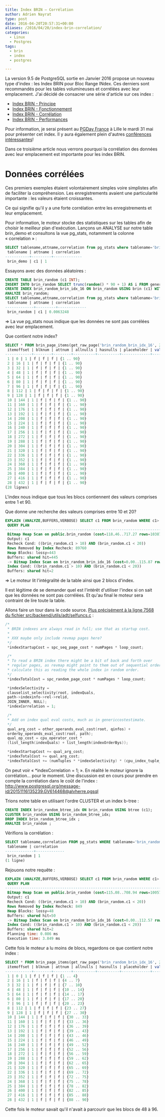 ```yaml
---
title: Index BRIN – Corrélation
author: Adrien Nayrat
type: post
date: 2016-04-20T20:57:31+00:00
aliases: /2016/04/20/index-brin-correlation/
categories:
  - Linux
  - Postgres
tags:
  - brin
  - index
  - postgres

---
```

La version 9.5 de PostgreSQL sortie en Janvier 2016 propose un nouveau type d'index : les Index BRIN pour Bloc Range INdex. Ces derniers sont recommandés pour les tables volumineuses et corrélées avec leur emplacement. J'ai décidé de consacrer une série d'article sur ces index :

* [Index BRIN - Principe][1]
* [Index BRIN - Fonctionnement][2]
* [Index BRIN - Corrélation][3]
* [Index BRIN - Performances][4]

Pour information, je serai présent au [PGDay France][5] à Lille le mardi 31 mai pour présenter cet index. Il y aura également plein d'autres [conférences intéressantes][6]!

Dans ce troisième article nous verrons pourquoi la corrélation des données avec leur emplacement est importante pour les index BRIN.

<!--more-->

# Données corrélées

Ces premiers exemples étaient volontairement simples voire simplistes afin de faciliter la compréhension. Les enregistrements avaient une particularité importante : les valeurs étaient croissantes.

Ce qui signifie qu'il y a une forte corrélation entre les enregistrements et leur emplacement.

Pour information, le moteur stocke des statistiques sur les tables afin de choisir le meilleur plan d'exécution. Lançons un ANALYSE sur notre table brin\_demo et consultons la vue pg\_stats, notamment la colonne « correlation » :

```SQL
SELECT tablename,attname,correlation from pg_stats where tablename='brin_demo';
 tablename | attname | correlation
-----------+---------+-------------
 brin_demo | c1 | 1
 ```

Essayons avec des données aléatoires :

```SQL
CREATE TABLE brin_random (c1 INT);
INSERT INTO brin_random SELECT trunc(random() * 90 + 1) AS i FROM generate_series(1,100000);
CREATE INDEX brin_random_brin_idx_16 ON brin_random USING brin (c1) WITH (pages_per_range = 16);
ANALYZE brin_random;
SELECT tablename,attname,correlation from pg_stats where tablename='brin_random';
 tablename | attname | correlation
-------------+---------+-------------
 brin_random | c1 | 0.0063248
 ```

=> La vue pg_stats nous indique que les données ne sont pas corrélées avec leur emplacement.

Que contient notre index?

```SQL
SELECT * FROM brin_page_items(get_raw_page('brin_random_brin_idx_16', 2), 'brin_random_brin_idx_16');
 itemoffset | blknum | attnum | allnulls | hasnulls | placeholder | value
------------+--------+--------+----------+----------+-------------+-----------
 1 | 0 | 1 | f | f | f | {1 .. 90}
 2 | 16 | 1 | f | f | f | {1 .. 90}
 3 | 32 | 1 | f | f | f | {1 .. 90}
 4 | 48 | 1 | f | f | f | {1 .. 90}
 5 | 64 | 1 | f | f | f | {1 .. 90}
 6 | 80 | 1 | f | f | f | {1 .. 90}
 7 | 96 | 1 | f | f | f | {1 .. 90}
 8 | 112 | 1 | f | f | f | {1 .. 90}
 9 | 128 | 1 | f | f | f | {1 .. 90}
 10 | 144 | 1 | f | f | f | {1 .. 90}
 11 | 160 | 1 | f | f | f | {1 .. 90}
 12 | 176 | 1 | f | f | f | {1 .. 90}
 13 | 192 | 1 | f | f | f | {1 .. 90}
 14 | 208 | 1 | f | f | f | {1 .. 90}
 15 | 224 | 1 | f | f | f | {1 .. 90}
 16 | 240 | 1 | f | f | f | {1 .. 90}
 17 | 256 | 1 | f | f | f | {1 .. 90}
 18 | 272 | 1 | f | f | f | {1 .. 90}
 19 | 288 | 1 | f | f | f | {1 .. 90}
 20 | 304 | 1 | f | f | f | {1 .. 90}
 21 | 320 | 1 | f | f | f | {1 .. 90}
 22 | 336 | 1 | f | f | f | {1 .. 90}
 23 | 352 | 1 | f | f | f | {1 .. 90}
 24 | 368 | 1 | f | f | f | {1 .. 90}
 25 | 384 | 1 | f | f | f | {1 .. 90}
 26 | 400 | 1 | f | f | f | {1 .. 90}
 27 | 416 | 1 | f | f | f | {1 .. 90}
 28 | 432 | 1 | f | f | f | {1 .. 90}
(28 lignes)
```

L'index nous indique que tous les blocs contiennent des valeurs comprises entre 1 et 90.

Que donne une recherche des valeurs comprises entre 10 et 20?

```SQL
EXPLAIN (ANALYZE,BUFFERS,VERBOSE) SELECT c1 FROM brin_random WHERE c1> 10 AND c1<20;
 QUERY PLAN
-----------------------------------------------------------------------------------------------------------------------------------------
 Bitmap Heap Scan on public.brin_random (cost=118.46..717.27 rows=10387 width=4) (actual time=0.068..10.241 rows=10240 loops=1)
 Output: c1
 Recheck Cond: ((brin_random.c1 > 10) AND (brin_random.c1 < 20))
 Rows Removed by Index Recheck: 89760
 Heap Blocks: lossy=443
 Buffers: shared hit=445
 -> Bitmap Index Scan on brin_random_brin_idx_16 (cost=0.00..115.87 rows=10387 width=0) (actual time=0.052..0.052 rows=4480 loops=1)
 Index Cond: ((brin_random.c1 > 10) AND (brin_random.c1 < 20))
 Buffers: shared hit=2
 ```

=> Le moteur lit l'intégralité de la table ainsi que 2 blocs d'index.

Il est légitime de se demander quel est l'intérêt d'utiliser l'index si on sait que les données ne sont pas corrélées. Et qu'au final le moteur sera contraint de lire toute la table.

Allons faire un tour dans le code source. [Plus précisément à la ligne 7568 du fichier src/backend/utils/adt/selfuncs.c](http://doxygen.postgresql.org/index__selfuncs_8h.html#aa732367fc3b041ae0a0c5a377e2b1027) :

```c
/*
 * BRIN indexes are always read in full; use that as startup cost.
 *
 * XXX maybe only include revmap pages here?
 */
 *indexStartupCost = spc_seq_page_cost * numPages * loop_count;

 /*
 * To read a BRIN index there might be a bit of back and forth over
 * regular pages, as revmap might point to them out of sequential order;
 * calculate this as reading the whole index in random order.
 */
 *indexTotalCost = spc_random_page_cost * numPages * loop_count;

 *indexSelectivity =
 clauselist_selectivity(root, indexQuals,
 path->indexinfo->rel->relid,
 JOIN_INNER, NULL);
 *indexCorrelation = 1;

 /*
 * Add on index qual eval costs, much as in genericcostestimate.
 */
 qual_arg_cost = other_operands_eval_cost(root, qinfos) +
 orderby_operands_eval_cost(root, path);
 qual_op_cost = cpu_operator_cost *
 (list_length(indexQuals) + list_length(indexOrderBys));

 *indexStartupCost += qual_arg_cost;
 *indexTotalCost += qual_arg_cost;
 *indexTotalCost += (numTuples * *indexSelectivity) * (cpu_index_tuple_cost + qual_op_cost);
 ```

On peut voir « *indexCorrelation = 1; ». En réalité le moteur ignore la corrélation... pour le moment. Une discussion est en cours pour prendre en compte la corrélation dans le coût de l'index : <http://www.postgresql.org/message-id/20151116135239.GV614468@alvherre.pgsql>

Trions notre table en utilisant l'ordre CLUSTER et un index b-tree :

```SQL
CREATE INDEX brin_random_btree_idx ON brin_random USING btree (c1);
CLUSTER brin_random USING brin_random_btree_idx;
DROP INDEX brin_random_btree_idx ;
ANALYZE brin_random ;
```

Vérifions la corrélation :

```SQL
SELECT tablename,correlation FROM pg_stats WHERE tablename='brin_random';
 tablename | correlation
-------------+-------------
 brin_random | 1
(1 ligne)
```

Rejouons notre requête :

```SQL
EXPLAIN (ANALYZE,BUFFERS,VERBOSE) SELECT c1 FROM brin_random WHERE c1> 10 AND c1<20;
 QUERY PLAN
----------------------------------------------------------------------------------------------------------------------------------------
 Bitmap Heap Scan on public.brin_random (cost=115.08..708.94 rows=10057 width=4) (actual time=0.113..3.166 rows=9999 loops=1)
 Output: c1
 Recheck Cond: ((brin_random.c1 > 10) AND (brin_random.c1 < 20))
 Rows Removed by Index Recheck: 849
 Heap Blocks: lossy=48
 Buffers: shared hit=50
 -> Bitmap Index Scan on brin_random_brin_idx_16 (cost=0.00..112.57 rows=10057 width=0) (actual time=0.053..0.053 rows=480 loops=1)
 Index Cond: ((brin_random.c1 > 10) AND (brin_random.c1 < 20))
 Buffers: shared hit=2
 Planning time: 0.086 ms
 Execution time: 3.849 ms
 ```

Cette fois le moteur a lu moins de blocs, regardons ce que contient notre index :

```SQL
SELECT * FROM brin_page_items(get_raw_page('brin_random_brin_idx_16', 2), 'brin_random_brin_idx_16');
 itemoffset | blknum | attnum | allnulls | hasnulls | placeholder | value
------------+--------+--------+----------+----------+-------------+------------
 1 | 0 | 1 | f | f | f | {1 .. 4}
 2 | 16 | 1 | f | f | f | {4 .. 7}
 3 | 32 | 1 | f | f | f | {7 .. 10}
 4 | 48 | 1 | f | f | f | {10 .. 14}
 5 | 64 | 1 | f | f | f | {14 .. 17}
 6 | 80 | 1 | f | f | f | {17 .. 20}
 7 | 96 | 1 | f | f | f | {20 .. 23}
 8 | 112 | 1 | f | f | f | {23 .. 27}
 9 | 128 | 1 | f | f | f | {27 .. 30}
 10 | 144 | 1 | f | f | f | {30 .. 33}
 11 | 160 | 1 | f | f | f | {33 .. 36}
 12 | 176 | 1 | f | f | f | {36 .. 39}
 13 | 192 | 1 | f | f | f | {39 .. 43}
 14 | 208 | 1 | f | f | f | {43 .. 46}
 15 | 224 | 1 | f | f | f | {46 .. 49}
 16 | 240 | 1 | f | f | f | {49 .. 52}
 17 | 256 | 1 | f | f | f | {52 .. 56}
 18 | 272 | 1 | f | f | f | {56 .. 59}
 19 | 288 | 1 | f | f | f | {59 .. 62}
 20 | 304 | 1 | f | f | f | {62 .. 65}
 21 | 320 | 1 | f | f | f | {65 .. 69}
 22 | 336 | 1 | f | f | f | {69 .. 72}
 23 | 352 | 1 | f | f | f | {72 .. 75}
 24 | 368 | 1 | f | f | f | {75 .. 78}
 25 | 384 | 1 | f | f | f | {78 .. 82}
 26 | 400 | 1 | f | f | f | {82 .. 85}
 27 | 416 | 1 | f | f | f | {85 .. 88}
 28 | 432 | 1 | f | f | f | {88 .. 90}
 ```

Cette fois le moteur savait qu'il n'avait à parcourir que les blocs de 48 à 96.

[1]: http://blog.anayrat.info/2016/04/19/index-brin-principe/
[2]: http://blog.anayrat.info/2016/04/20/index-brin-fonctionnement/
[3]: http://blog.anayrat.info/2016/04/20/index-brin-correlation/
[4]: http://blog.anayrat.info/2016/04/21/index-brin-performances/
[5]: http://www.pgday.fr/index.html
[6]: http://www.pgday.fr/programme.html
